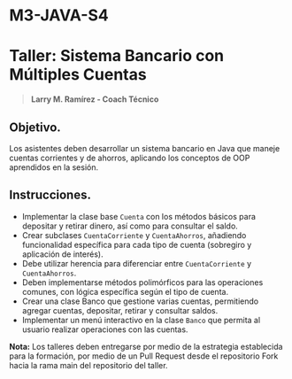 # M3-JAVA-S4

# Taller: Sistema Bancario con Múltiples Cuentas
> **Larry M. Ramírez - Coach Técnico**
## Objetivo.
Los asistentes deben desarrollar un sistema bancario en Java que maneje cuentas corrientes y de ahorros, aplicando los conceptos de OOP aprendidos en la sesión.
## Instrucciones.
- Implementar la clase base `Cuenta` con los métodos básicos para depositar y retirar dinero, así como para consultar el saldo.
- Crear subclases `CuentaCorriente` y `CuentaAhorros`, añadiendo funcionalidad específica para cada tipo de cuenta (sobregiro y aplicación de interés). 
- Debe utilizar herencia para diferenciar entre `CuentaCorriente` y `CuentaAhorros`.
- Deben implementarse métodos polimórficos para las operaciones comunes, con lógica específica según el tipo de cuenta.
- Crear una clase Banco que gestione varias cuentas, permitiendo agregar cuentas, depositar, retirar y consultar saldos.
- Implementar un menú interactivo en la clase `Banco` que permita al usuario realizar operaciones con las cuentas.

**Nota:** Los talleres deben entregarse por medio de la estrategia establecida para la formación, por medio de un Pull Request desde el repositorio Fork hacia la rama main del repositorio del taller. 
